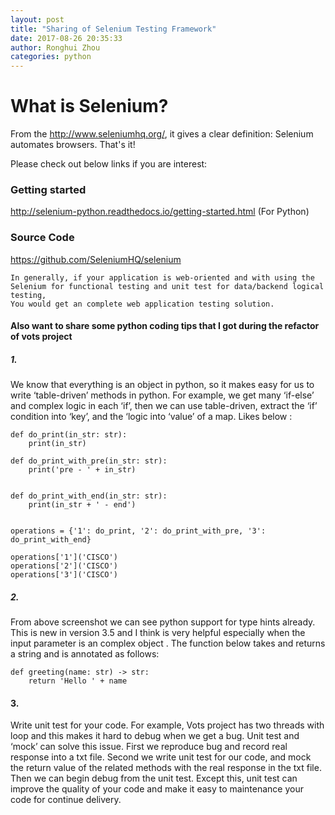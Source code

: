 ```yaml
---
layout: post
title: "Sharing of Selenium Testing Framework"
date: 2017-08-26 20:35:33
author: Ronghui Zhou
categories: python
---
```


# What is Selenium? 

From the http://www.seleniumhq.org/, it gives a clear definition: Selenium automates browsers. That's it!

Please check out below links if you are interest: 

### Getting started

http://selenium-python.readthedocs.io/getting-started.html (For Python)

### Source Code

https://github.com/SeleniumHQ/selenium

```
In generally, if your application is web-oriented and with using the Selenium for functional testing and unit test for data/backend logical testing,
You would get an complete web application testing solution.
```

#### Also want to share some python coding tips that I got during the refactor of vots project

##### 1. 

We know that everything is an object in python, so it makes easy for us to write ‘table-driven’ methods in python.
For example, we get many ‘if-else’ and complex logic in each ‘if’, then we can use table-driven, extract the ‘if’ condition into ‘key’, and the ‘logic into ‘value’ of a map.
Likes below : 

```        
def do_print(in_str: str):
    print(in_str)
                
def do_print_with_pre(in_str: str):
    print('pre - ' + in_str)


def do_print_with_end(in_str: str):
    print(in_str + ' - end')


operations = {'1': do_print, '2': do_print_with_pre, '3': do_print_with_end}

operations['1']('CISCO')
operations['2']('CISCO')
operations['3']('CISCO')
```

##### 2. 

From above screenshot we can see python support for type hints already. This is new in version 3.5 and I think is very helpful especially when the input parameter is an complex object .
The function below takes and returns a string and is annotated as follows: 

```                             
def greeting(name: str) -> str:
    return 'Hello ' + name
```

#### 3. 

Write unit test for your code.
For example, Vots project has two threads with loop and this makes it hard to debug when we get a bug.
Unit test and ‘mock’ can solve this issue.
First we reproduce bug and record real response into a txt file.
Second we write unit test for our code, and mock the return value of the related methods with the real response in the txt file.
Then we can begin debug from the unit test.
Except this, unit test can improve the quality of your code and make it easy to maintenance your code for continue delivery.
